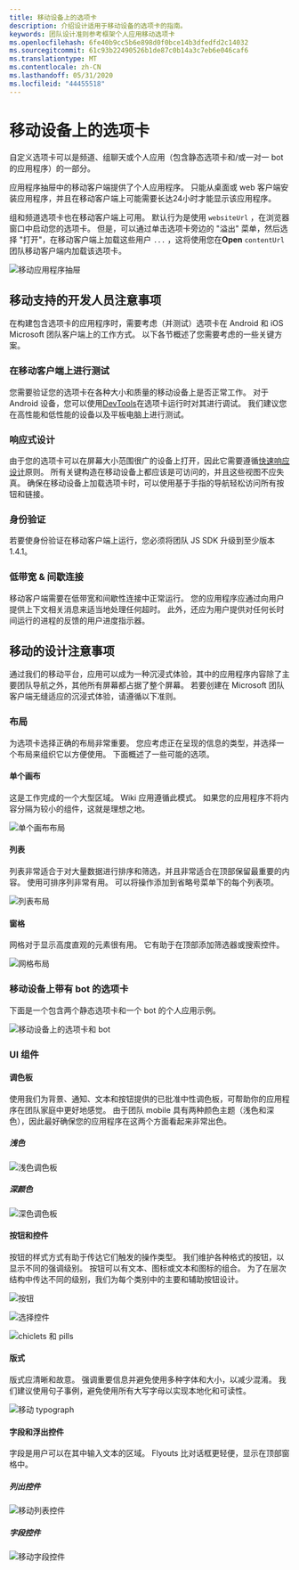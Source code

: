 ```yaml
---
title: 移动设备上的选项卡
description: 介绍设计适用于移动设备的选项卡的指南。
keywords: 团队设计准则参考框架个人应用移动选项卡
ms.openlocfilehash: 6fe40b9cc5b6e898d0f0bce14b3dfedfd2c14032
ms.sourcegitcommit: 61c93b22490526b1de87c0b14a3c7eb6e046caf6
ms.translationtype: MT
ms.contentlocale: zh-CN
ms.lasthandoff: 05/31/2020
ms.locfileid: "44455518"
---
```

# <a name="tabs-on-mobile"></a>移动设备上的选项卡

自定义选项卡可以是频道、组聊天或个人应用（包含静态选项卡和/或一对一 bot 的应用程序）的一部分。

应用程序抽屉中的移动客户端提供了个人应用程序。 只能从桌面或 web 客户端安装应用程序，并且在移动客户端上可能需要长达24小时才能显示该应用程序。

组和频道选项卡也在移动客户端上可用。 默认行为是使用 `websiteUrl` ，在浏览器窗口中启动您的选项卡。 但是，可以通过单击选项卡旁边的 "溢出" 菜单，然后选择 "打开"，在移动客户端上加载这些用户 `...` ，这将使用您在**Open** `contentUrl` 团队移动客户端内加载该选项卡。

![移动应用程序抽屉](../../assets/images/personal-app-mobile.png)

## <a name="developer-considerations-for-mobile-support"></a>移动支持的开发人员注意事项

在构建包含选项卡的应用程序时，需要考虑（并测试）选项卡在 Android 和 iOS Microsoft 团队客户端上的工作方式。 以下各节概述了您需要考虑的一些关键方案。

### <a name="testing-on-mobile-clients"></a>在移动客户端上进行测试

您需要验证您的选项卡在各种大小和质量的移动设备上是否正常工作。 对于 Android 设备，您可以使用[DevTools](~/tabs/how-to/developer-tools.md)在选项卡运行时对其进行调试。 我们建议您在高性能和低性能的设备以及平板电脑上进行测试。

### <a name="responsive-design"></a>响应式设计

由于您的选项卡可以在屏幕大小范围很广的设备上打开，因此它需要遵循[快速响应设计](https://www.w3schools.com/html/html_responsive.asp)原则。 所有关键构造在移动设备上都应该是可访问的，并且这些视图不应失真。 确保在移动设备上加载选项卡时，可以使用基于手指的导航轻松访问所有按钮和链接。

### <a name="authentication"></a>身份验证

若要使身份验证在移动客户端上运行，您必须将团队 JS SDK 升级到至少版本1.4.1。

### <a name="low-bandwidth--intermittent-connections"></a>低带宽 & 间歇连接

移动客户端需要在低带宽和间歇性连接中正常运行。 您的应用程序应通过向用户提供上下文相关消息来适当地处理任何超时。 此外，还应为用户提供对任何长时间运行的进程的反馈的用户进度指示器。

## <a name="design-considerations-for-mobile"></a>移动的设计注意事项

通过我们的移动平台，应用可以成为一种沉浸式体验，其中的应用程序内容除了主要团队导航之外，其他所有屏幕都占据了整个屏幕。 若要创建在 Microsoft 团队客户端无缝适应的沉浸式体验，请遵循以下准则。

### <a name="layouts"></a>布局

为选项卡选择正确的布局非常重要。 您应考虑正在呈现的信息的类型，并选择一个布局来组织它以方便使用。 下面概述了一些可能的选项。

#### <a name="single-canvas"></a>单个画布

这是工作完成的一个大型区域。 Wiki 应用遵循此模式。 如果您的应用程序不将内容分隔为较小的组件，这就是理想之地。

![单个画布布局](~/assets/images/mobile-single-canvas.png)

#### <a name="list"></a>列表

列表非常适合于对大量数据进行排序和筛选，并且非常适合在顶部保留最重要的内容。 使用可排序列非常有用。 可以将操作添加到省略号菜单下的每个列表项。

![列表布局](~/assets/images/mobile-list.png)

#### <a name="grid"></a>窗格

网格对于显示高度直观的元素很有用。 它有助于在顶部添加筛选器或搜索控件。

![网格布局](~/assets/images/mobile-grid.png)

### <a name="tabs-with-bots-on-mobile"></a>移动设备上带有 bot 的选项卡

下面是一个包含两个静态选项卡和一个 bot 的个人应用示例。

![移动设备上的选项卡和 bot](~/assets/images/mobile-tab-with-bot.png)

### <a name="ui-components"></a>UI 组件

#### <a name="color-palettes"></a>调色板

使用我们为背景、通知、文本和按钮提供的已批准中性调色板，可帮助你的应用程序在团队家庭中更好地感觉。 由于团队 mobile 具有两种颜色主题（浅色和深色），因此最好确保您的应用程序在这两个方面看起来非常出色。

##### <a name="light-color"></a>浅色

![浅色调色板](~/assets/images/light-color.png)

##### <a name="dark-color"></a>深颜色

![深色调色板](~/assets/images/dark-color.png)

#### <a name="buttons-and-controls"></a>按钮和控件

按钮的样式方式有助于传达它们触发的操作类型。 我们维护各种格式的按钮，以显示不同的强调级别。 按钮可以有文本、图标或文本和图标的组合。 为了在层次结构中传达不同的级别，我们为每个类别中的主要和辅助按钮设计。

![按钮](~/assets/images/buttons.png)

![选择控件](~/assets/images/selection-controls.png)

![chiclets 和 pills](~/assets/images/chiclets-and-pills.png)

#### <a name="typography"></a>版式

版式应清晰和故意。 强调重要信息并避免使用多种字体和大小，以减少混淆。 我们建议使用句子事例，避免使用所有大写字母以实现本地化和可读性。

![移动 typograph](~/assets/images/mobile-typography.png)

#### <a name="fields-and-flyouts"></a>字段和浮出控件

字段是用户可以在其中输入文本的区域。 Flyouts 比对话框更轻便，显示在顶部窗格中。

##### <a name="list-controls"></a>列出控件

![移动列表控件](~/assets/images/mobile-list-controls.png)

##### <a name="field-controls"></a>字段控件

![移动字段控件](~/assets/images/mobile-field-controls.png)
